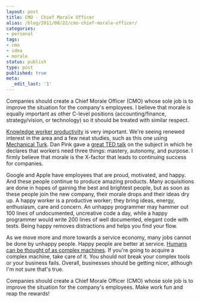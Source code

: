 ```yaml
---
layout: post
title: CMO - Chief Morale Officer
alias: /blog/2011/08/22/cmo-chief-morale-officer/
categories:
- personal
tags:
- cmo
- idea
- morale
status: publish
type: post
published: true
meta:
  _edit_last: '1'
---
```

Companies should create a Chief Morale Officer (CMO) whose sole job is to improve the situation for the company's employees. I believe that morale is equally important as other C-level positions (accounting/finance, strategy/vision, or technology) so it should be treated with similar respect.

<a title="Wikipedia: Knowledge Worker Productivity" href="https://en.wikipedia.org/wiki/Knowledge_work_productivity" target="_blank">Knowledge worker productivity</a> is very important. We're seeing renewed interest in the area and a few neat studies, such as this one using <a title="Arxiv MT and productivity" href="https://www.technologyreview.com/blog/arxiv/25636/">Mechanical Turk</a>. Dan Pink gave a <a title="TED: Dan Pink on Motivation" href="https://www.ted.com/talks/dan_pink_on_motivation.html" target="_blank">great TED talk</a> on the subject in which he declares that workers need three things: mastery, autonomy, and purpose. I firmly believe that morale is the X-factor that leads to continuing success for companies.

Google and Apple have employees that are proud, motivated, and happy. And these people continue to produce amazing products. Many acquisitions are done in hopes of gaining the best and brightest people, but as soon as these people join the new company, their morale drops and their ideas dry up. A happy worker is a productive worker; they bring ideas, energy, enthusiasm, care and concern. An unhappy programmer may hammer out 100 lines of undocumented, uncreative code a day, while a happy programmer would write 200 lines of well documented, elegant code with tests. Being happy removes distractions and helps you find your flow.

As we move more and more towards a service economy, many jobs cannot be done by unhappy people. Happy people are better at service. <a title="Alain de Botton on the Pleasures and Sorrows of Work" href="https://www.econtalk.org/archives/2010/09/de_botton_on_th.html">Humans can be thought of as complex machines</a>. If you're going to acquire a complex machine, take care of it. You should not break your complex tools or your business fails. Overall, businesses should be getting nicer, although I'm not sure that's true.

Companies should create a Chief Morale Officer (CMO) whose sole job is to improve the situation for the company's employees. Make work fun and reap the rewards!
